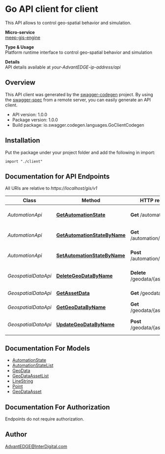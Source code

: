 # Go API client for client

This API allows to control geo-spatial behavior and simulation. <p>**Micro-service**<br>[meep-gis-engine](https://github.com/InterDigitalInc/AdvantEDGE/tree/master/go-apps/meep-gis-engine) <p>**Type & Usage**<br>Platform runtime interface to control geo-spatial behavior and simulation <p>**Details**<br>API details available at _your-AdvantEDGE-ip-address/api_

## Overview
This API client was generated by the [swagger-codegen](https://github.com/swagger-api/swagger-codegen) project.  By using the [swagger-spec](https://github.com/swagger-api/swagger-spec) from a remote server, you can easily generate an API client.

- API version: 1.0.0
- Package version: 1.0.0
- Build package: io.swagger.codegen.languages.GoClientCodegen

## Installation
Put the package under your project folder and add the following in import:
```golang
import "./client"
```

## Documentation for API Endpoints

All URIs are relative to *https://localhost/gis/v1*

Class | Method | HTTP request | Description
------------ | ------------- | ------------- | -------------
*AutomationApi* | [**GetAutomationState**](docs/AutomationApi.md#getautomationstate) | **Get** /automation | Get automation state
*AutomationApi* | [**GetAutomationStateByName**](docs/AutomationApi.md#getautomationstatebyname) | **Get** /automation/{type} | Get automation state
*AutomationApi* | [**SetAutomationStateByName**](docs/AutomationApi.md#setautomationstatebyname) | **Post** /automation/{type} | Set automation state
*GeospatialDataApi* | [**DeleteGeoDataByName**](docs/GeospatialDataApi.md#deletegeodatabyname) | **Delete** /geodata/{assetName} | Delete geospatial data
*GeospatialDataApi* | [**GetAssetData**](docs/GeospatialDataApi.md#getassetdata) | **Get** /geodata | Get geospatial data
*GeospatialDataApi* | [**GetGeoDataByName**](docs/GeospatialDataApi.md#getgeodatabyname) | **Get** /geodata/{assetName} | Get geospatial data
*GeospatialDataApi* | [**UpdateGeoDataByName**](docs/GeospatialDataApi.md#updategeodatabyname) | **Post** /geodata/{assetName} | Create/Update geospatial data


## Documentation For Models

 - [AutomationState](docs/AutomationState.md)
 - [AutomationStateList](docs/AutomationStateList.md)
 - [GeoData](docs/GeoData.md)
 - [GeoDataAssetList](docs/GeoDataAssetList.md)
 - [LineString](docs/LineString.md)
 - [Point](docs/Point.md)
 - [GeoDataAsset](docs/GeoDataAsset.md)


## Documentation For Authorization
 Endpoints do not require authorization.


## Author

AdvantEDGE@InterDigital.com

